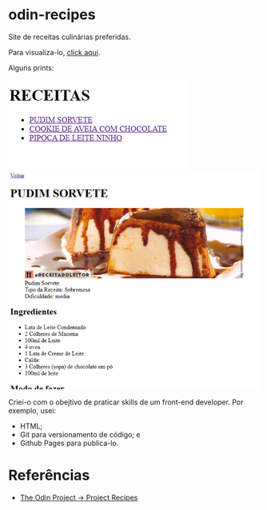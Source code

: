 # odin-recipes


Site de receitas culinárias preferidas.

Para visualiza-lo, [click aqui](https://renata-moreno.github.io/odin-recipes/).

Alguns prints:

![menu receitas foto evidência](./evid%C3%AAncias/evid%C3%AAncia-menu.PNG)
![receita foto evidência](./evid%C3%AAncias/evid%C3%AAncia-receita.PNG)

Criei-o com o obejtivo de praticar skills de um front-end developer. Por exemplo, usei:
* HTML;
* Git para versionamento de código; e
* Github Pages para publica-lo.

# Referências
* [The Odin Project -> Project Recipes](https://www.theodinproject.com/lessons/foundations-recipes)


